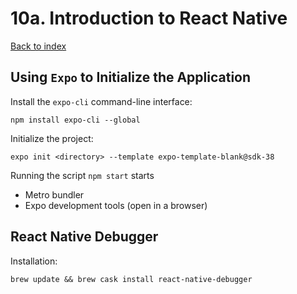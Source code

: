 # 10a. Introduction to React Native

[Back to index](../README.md)

## Using `Expo` to Initialize the Application

Install the `expo-cli` command-line interface:

```shell
npm install expo-cli --global
```

Initialize the project:

```shell
expo init <directory> --template expo-template-blank@sdk-38
```

Running the script `npm start` starts

- Metro bundler
- Expo development tools (open in a browser)

## React Native Debugger

Installation:

```shell
brew update && brew cask install react-native-debugger
```
